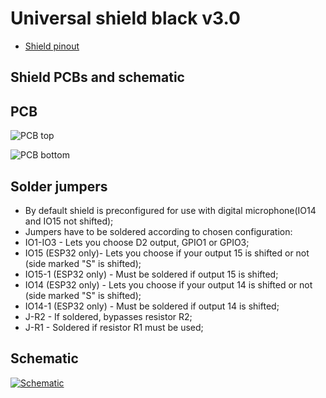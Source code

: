# Universal shield black v3.0

- [Shield pinout](https://github.com/srg74/WLED-wemos-shield/blob/master/resources/Images/wiki/Wemos_shield_pinout.pdf)

## Shield PCBs and schematic

## PCB

![PCB top](https://github.com/srg74/WLED-wemos-shield/blob/master/resources/universal_shield/images/shield-v3.0smd_r2_top.png)


![PCB bottom](https://github.com/srg74/WLED-wemos-shield/blob/master/resources/universal_shield/images/shield-v3.0smd_r2_bottom.png)

## Solder jumpers

- By default shield is preconfigured for use with digital microphone(IO14 and IO15 not shifted);
- Jumpers have to be soldered according to chosen configuration:
- IO1-IO3 - Lets you choose D2 output, GPIO1 or GPIO3;
- IO15 (ESP32 only)- Lets you choose if your output 15 is shifted or not (side marked "S" is shifted);
- IO15-1 (ESP32 only) - Must be soldered if output 15 is shifted;
- IO14 (ESP32 only) - Lets you choose if your output 14 is shifted or not (side marked "S" is shifted);
- IO14-1 (ESP32 only) - Must be soldered if  output 14 is shifted;
- J-R2 - If soldered, bypasses resistor R2;
- J-R1 - Soldered if resistor R1 must be used;

## Schematic

[![Schematic](https://github.com/srg74/WLED-wemos-shield/blob/master/resources/universal_shield/images/Schematic_v3.0smd_r2.png)](https://github.com/srg74/WLED-wemos-shield/blob/master/resources/universal_shield/images/Schematic_v3.0smd_r2.pdf)
